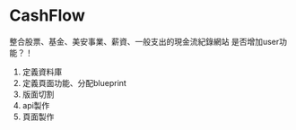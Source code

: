 # CashFlow

整合股票、基金、美安事業、薪資、一般支出的現金流紀錄網站
是否增加user功能？！

1. 定義資料庫
2. 定義頁面功能、分配blueprint
3. 版面切割
4. api製作
5. 頁面製作